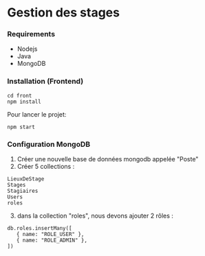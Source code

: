 # Gestion des stages

### Requirements

- Nodejs
- Java
- MongoDB

### Installation (Frontend)

```
cd front
npm install
```

Pour lancer le projet:

```
npm start
```

### Configuration MongoDB


1. Créer une nouvelle base de données mongodb appelée "Poste"
2. Créer 5 collections :

```
LieuxDeStage
Stages
Stagiaires
Users
roles
```

3. dans la collection "roles", nous devons ajouter 2 rôles :

```
db.roles.insertMany([
   { name: "ROLE_USER" },
   { name: "ROLE_ADMIN" },
])
```

